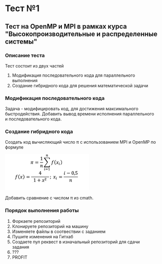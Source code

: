 # Тест №1
## Тест на OpenMP и MPI в рамках курса "Высокопроизводительные и распределенные системы"

### Описание теста
Тест состоит из двух частей

1. Модификация последовательного кода для параллельного выполнения
2. Создание гибридного кода для решения математической задачи

### Модификация последовательного кода
Задача - модифицировать код, для достижения максимального быстродействия.
Добавить вывод времени исполнения параллельного и последовательного кода.

### Создание гибридного кода
Создать код вычисляющий число &pi; с использованием MPI и OpenMP по формуле

![Formula](formula1.png)

Добавить сравнение с числом &pi; из cmath.

### Порядок выполнения работы
1. Форкаете репозиторий
2. Клонируете репозиторий на машину
3. Изменяете файлы в соотвествии с заданием
4. Пушите изменения на Гитхаб
5. Создаете пул реквест в изначальный репозиторий для сдачи задания
6. ???
7. PROFIT
